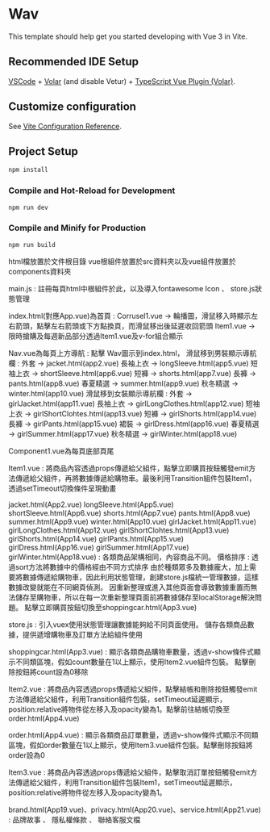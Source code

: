 # Wav

This template should help get you started developing with Vue 3 in Vite.

## Recommended IDE Setup

[VSCode](https://code.visualstudio.com/) + [Volar](https://marketplace.visualstudio.com/items?itemName=johnsoncodehk.volar) (and disable Vetur) + [TypeScript Vue Plugin (Volar)](https://marketplace.visualstudio.com/items?itemName=johnsoncodehk.vscode-typescript-vue-plugin).

## Customize configuration

See [Vite Configuration Reference](https://vitejs.dev/config/).

## Project Setup

```sh
npm install
```

### Compile and Hot-Reload for Development

```sh
npm run dev
```

### Compile and Minify for Production

```sh
npm run build
```


html檔放置於文件根目錄
vue根組件放置於src資料夾以及vue組件放置於components資料夾

main.js : 註冊每頁html中根組件於此，以及導入fontawesome Icon 、 store.js狀態管理

index.html(對應App.vue)為首頁 : Corrusel1.vue -> 輪播圖，滑鼠移入時顯示左右箭頭，點擊左右箭頭或下方點換頁，而滑鼠移出後延遲收回箭頭
                               Item1.vue -> 限時搶購及每週新品部分透過Item1.vue及v-for組合顯示

Nav.vue為每頁上方導航 : 點擊 Wav圖示到index.html，
                      滑鼠移到男裝顯示導航欄 : 外套 -> jacket.html(app2.vue)
                                             長袖上衣 -> longSleeve.html(app5.vue)
                                             短袖上衣 -> shortSleeve.html(app6.vue)
                                             短褲 -> shorts.html(app7.vue)
                                             長褲 -> pants.html(app8.vue)
                                             春夏精選 -> summer.html(app9.vue)
                                             秋冬精選 -> winter.html(app10.vue)
                      滑鼠移到女裝顯示導航欄 : 外套 -> girlJacket.html(app11.vue)
                                             長袖上衣 -> girlLongClothes.html(app12.vue)
                                             短袖上衣 -> girlShortClohtes.html(app13.vue)
                                             短褲 -> girlShorts.html(app14.vue)
                                             長褲 -> girlPants.html(app15.vue)
                                             裙裝 -> girlDress.html(app16.vue)
                                             春夏精選 -> girlSummer.html(app17.vue)
                                             秋冬精選 -> girlWinter.html(app18.vue)

Component1.vue為每頁底部頁尾

Item1.vue : 將商品內容透過props傳遞給父組件，點擊立即購買按鈕觸發emit方法傳遞給父組件，再將數據傳遞給購物車。最後利用Transition組件包裝Item1，透過setTimeout切換條件呈現動畫

jacket.html(App2.vue)
longSleeve.html(App5.vue)
shortSleeve.html(App6.vue)
shorts.html(App7.vue)
pants.html(App8.vue)
summer.html(App9.vue)
winter.html(App10.vue)
girlJacket.html(App11.vue)
girlLongClothes.html(App12.vue)
girlShortClohtes.html(App13.vue)
girlShorts.html(App14.vue)
girlPants.html(App15.vue)
girlDress.html(App16.vue)
girlSummer.html(App17.vue)
girlWinter.html(App18.vue) : 各類商品架構相同，內容商品不同。 價格排序 : 透過sort方法將數據中的價格經由不同方式排序  由於種類眾多及數據龐大，加上需要將數據傳遞給購物車，因此利用狀態管理，創建store.js檔統一管理數據，這樣數據改變就能在不同網頁偵測。 因重新整理或進入其他頁面會導致數據重置而無法儲存至購物車，所以在每一次重新整理頁面前將數據儲存至localStorage解決問題。 點擊立即購買按鈕切換至shoppingcar.html(App3.vue)

store.js : 引入vuex使用狀態管理讓數據能夠給不同頁面使用。 儲存各類商品數據，提供遞增購物車及訂單方法給組件使用

shoppingcar.html(App3.vue) : 顯示各類商品購物車數量，透過v-show條件式顯示不同類區塊，假如count數量在1以上顯示，使用Item2.vue組件包裝。 點擊刪除按鈕將count設為0移除

Item2.vue : 將商品內容透過props傳遞給父組件，點擊結帳和刪除按鈕觸發emit方法傳遞給父組件，利用Transition組件包裝，setTimeout延遲顯示，position:relative將物件從左移入及opacity變為1。點擊前往結帳切換至order.html(App4.vue)

order.html(App4.vue) : 顯示各類商品訂單數量，透過v-show條件式顯示不同類區塊，假如order數量在1以上顯示，使用Item3.vue組件包裝。點擊刪除按鈕將order設為0

Item3.vue : 將商品內容透過props傳遞給父組件，點擊取消訂單按鈕觸發emit方法傳遞給父組件，利用Transition組件包裝Item1，setTimeout延遲顯示，position:relative將物件從左移入及opacity變為1。

brand.html(App19.vue)、privacy.html(App20.vue)、service.html(App21.vue) : 品牌故事 、 隱私權條款 、 聯絡客服文檔








